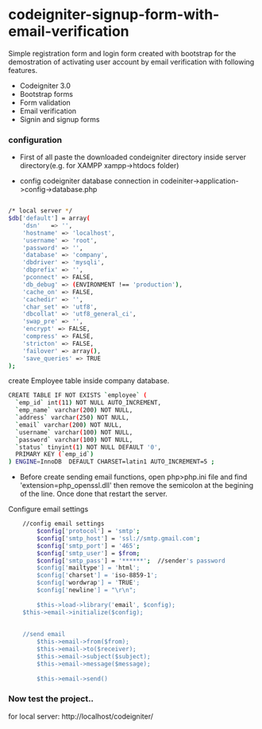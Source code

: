 # codeigniter-signup-form-with-email-verification

Simple registration form and login form created with bootstrap for the demostration of activating user account by email verification with following features.
- Codeigniter 3.0
- Bootstrap forms
- Form validation
- Email verification
- Signin and signup forms

### configuration

- First of all paste the downloaded condeigniter directory inside server directory(e.g. for XAMPP xampp->htdocs folder)

- config codeigniter database connection in codeiniter->application->config->database.php

```sh

/* local server */
$db['default'] = array(
 	'dsn'	=> '',
 	'hostname' => 'localhost',
 	'username' => 'root',
 	'password' => '',
 	'database' => 'company',
 	'dbdriver' => 'mysqli',
 	'dbprefix' => '',
 	'pconnect' => FALSE,
	'db_debug' => (ENVIRONMENT !== 'production'),
	'cache_on' => FALSE,
	'cachedir' => '',
	'char_set' => 'utf8',
	'dbcollat' => 'utf8_general_ci',
	'swap_pre' => '',
	'encrypt' => FALSE,
	'compress' => FALSE,
	'stricton' => FALSE,
	'failover' => array(),
	'save_queries' => TRUE
);
```
create Employee table inside company database.
```sh
CREATE TABLE IF NOT EXISTS `employee` (
  `emp_id` int(11) NOT NULL AUTO_INCREMENT,
  `emp_name` varchar(200) NOT NULL,
  `address` varchar(250) NOT NULL,
  `email` varchar(200) NOT NULL,
  `username` varchar(100) NOT NULL,
  `password` varchar(100) NOT NULL,
  `status` tinyint(1) NOT NULL DEFAULT '0',
  PRIMARY KEY (`emp_id`)
) ENGINE=InnoDB  DEFAULT CHARSET=latin1 AUTO_INCREMENT=5 ;
```

- Before create sending email functions,
open php>php.ini file and find 'extension=php_openssl.dll' then remove the semicolon at the begining of the line. Once done that restart the server.


Configure email settings

```sh
	//config email settings
        $config['protocol'] = 'smtp';
        $config['smtp_host'] = 'ssl://smtp.gmail.com';
        $config['smtp_port'] = '465';
        $config['smtp_user'] = $from;
        $config['smtp_pass'] = '******';  //sender's password
        $config['mailtype'] = 'html';
        $config['charset'] = 'iso-8859-1';
        $config['wordwrap'] = 'TRUE';
        $config['newline'] = "\r\n"; 
        
        $this->load->library('email', $config);
	$this->email->initialize($config);
	
	
	//send email
        $this->email->from($from);
        $this->email->to($receiver);
        $this->email->subject($subject);
        $this->email->message($message);
        
        $this->email->send()

```


### Now test the project..
for local server: http://localhost/codeigniter/

